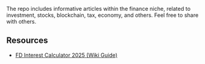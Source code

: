 The repo includes informative articles within the finance niche, related to investment, stocks, blockchain, tax, economy, and others. Feel free to share with others.


## Resources
- [FD Interest Calculator 2025 (Wiki Guide)](https://github.com/business281/finance/wiki/2-Crore-FD-Interest-Per-Month:-How-Much-Can-You-Earn-in-2025)
